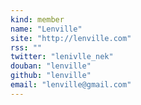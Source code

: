 ```yaml
---
kind: member
name: "Lenville"
site: "http://lenville.com"
rss: ""
twitter: "lenivlle_nek"
douban: "lenville"
github: "lenville"
email: "lenville@gmail.com"
---
```


